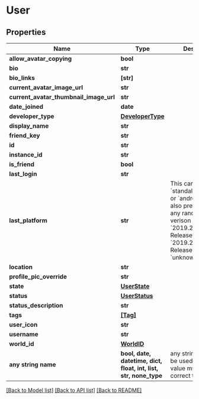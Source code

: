 # User


## Properties
Name | Type | Description | Notes
------------ | ------------- | ------------- | -------------
**allow_avatar_copying** | **bool** |  | 
**bio** | **str** |  | 
**bio_links** | **[str]** |  | 
**current_avatar_image_url** | **str** |  | 
**current_avatar_thumbnail_image_url** | **str** |  | 
**date_joined** | **date** |  | [readonly] 
**developer_type** | [**DeveloperType**](DeveloperType.md) |  | 
**display_name** | **str** |  | 
**friend_key** | **str** |  | 
**id** | **str** |  | 
**instance_id** | **str** |  | 
**is_friend** | **bool** |  | 
**last_login** | **str** |  | 
**last_platform** | **str** | This can be &#x60;standalonewindows&#x60; or &#x60;android&#x60;, but can also pretty much be any random Unity verison such as &#x60;2019.2.4-801-Release&#x60; or &#x60;2019.2.2-772-Release&#x60; or even &#x60;unknownplatform&#x60;. | 
**location** | **str** |  | 
**profile_pic_override** | **str** |  | 
**state** | [**UserState**](UserState.md) |  | 
**status** | [**UserStatus**](UserStatus.md) |  | 
**status_description** | **str** |  | 
**tags** | [**[Tag]**](Tag.md) |  | 
**user_icon** | **str** |  | 
**username** | **str** |  | 
**world_id** | [**WorldID**](WorldID.md) |  | 
**any string name** | **bool, date, datetime, dict, float, int, list, str, none_type** | any string name can be used but the value must be the correct type | [optional]

[[Back to Model list]](../README.md#documentation-for-models) [[Back to API list]](../README.md#documentation-for-api-endpoints) [[Back to README]](../README.md)


